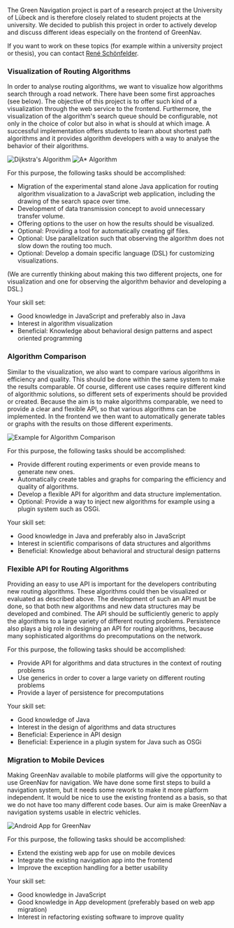 The Green Navigation project is part of a research project at the University of Lübeck and is therefore closely related to student projects at the university. We decided to publish this project in order to actively develop and discuss different ideas especially on the frontend of GreenNav.

If you want to work on these topics (for example within a university project or thesis), you can contact [René Schönfelder](http://www.isp.uni-luebeck.de/staff/schoenfr).

### Visualization of Routing Algorithms

In order to analyse routing algorithms, we want to visualize how algorithms search through a road network. There have been some first approaches (see below). The objective of this project is to offer such kind of a visualization through the web service to the frontend. Furthermore, the visualization of the algorithm's search queue should be configurable, not only in the choice of color but also in what is should at which image. A successful implementation offers students to learn about shortest path algorithms and it provides algorithm developers with a way to analyse the behavior of their algorithms.

![Dijkstra's Algorithm](http://www.isp.uni-luebeck.de/~schoenfr/greennav/dijkstra.gif)
![A* Algorithm](http://www.isp.uni-luebeck.de/~schoenfr/greennav/astar.gif)

For this purpose, the following tasks should be accomplished:

* Migration of the experimental stand alone Java application for routing algorithm visualization to a JavaScript web application, including the drawing of the search space over time.
* Development of data transmission concept to avoid unnecessary transfer volume.
* Offering options to the user on how the results should be visualized.
* Optional: Providing a tool for automatically creating gif files.
* Optional: Use parallelization such that observing the algorithm does not slow down the routing too much.
* Optional: Develop a domain specific language (DSL) for customizing visualizations.

(We are currently thinking about making this two different projects, one for visualization and one for observing the algorithm behavior and developing a DSL.)

Your skill set:
* Good knowledge in JavaScript and preferably also in Java
* Interest in algorithm visualization
* Beneficial: Knowledge about behavioral design patterns and aspect oriented programming

### Algorithm Comparison

Similar to the visualization, we also want to compare various algorithms in efficiency and quality.
This should be done within the same system to make the results comparable. Of course, different use cases require different kind of algorithmic solutions, so different sets of experiments should be provided or created. Because the aim is to make algorithms comparable, we need to provide a clear and flexible API, so that various algorithms can be implemented. In the frontend we then want to automatically generate tables or graphs with the results on those different experiments.

![Example for Algorithm Comparison](http://www.isp.uni-luebeck.de/~schoenfr/greennav/algorithmcomparison.png)

For this purpose, the following tasks should be accomplished:
* Provide different routing experiments or even provide means to generate new ones.
* Automatically create tables and graphs for comparing the efficiency and quality of algorithms. 
* Develop a flexible API for algorithm and data structure implementation.
* Optional: Provide a way to inject new algorithms for example using a plugin system such as OSGi.

Your skill set:
* Good knowledge in Java and preferably also in JavaScript
* Interest in scientific comparisons of data structures and algorithms
* Beneficial: Knowledge about behavioral and structural design patterns

### Flexible API for Routing Algorithms

Providing an easy to use API is important for the developers contributing new routing algorithms. These algorithms could then be visualized or evaluated as described above. The development of such an API must be done, so that both new algorithms and new data structures may be developed and combined. The API should be sufficiently generic to apply the algorithms to a large variety of different routing problems. Persistence also plays a big role in designing an API for routing algorithms, because many sophisticated algorithms do precomputations on the network.

For this purpose, the following tasks should be accomplished:
* Provide API for algorithms and data structures in the context of routing problems
* Use generics in order to cover a large variety on different routing problems
* Provide a layer of persistence for precomputations

Your skill set:
* Good knowledge of Java
* Interest in the design of algorithms and data structures
* Beneficial: Experience in API design
* Beneficial: Experience in a plugin system for Java such as OSGi

### Migration to Mobile Devices

Making GreenNav available to mobile platforms will give the opportunity to use GreenNav for navigation. We have done some first steps to build a navigation system, but it needs some rework to make it more platform independent. It would be nice to use the existing frontend as a basis, so that we do not have too many different code bases. Our aim is make GreenNav a navigation systems usable in electric vehicles.

![Android App for GreenNav](http://www.isp.uni-luebeck.de/~schoenfr/greennav/androidexample.png)

For this purpose, the following tasks should be accomplished:
* Extend the existing web app for use on mobile devices
* Integrate the existing navigation app into the frontend
* Improve the exception handling for a better usability

Your skill set:
* Good knowledge in JavaScript
* Good knowledge in App development (preferably based on web app migration)
* Interest in refactoring existing software to improve quality
